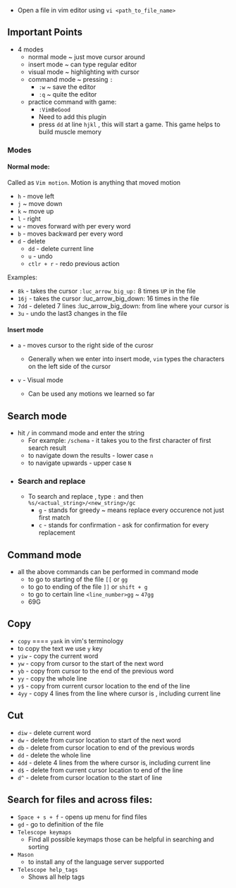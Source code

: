 

- Open a file in vim editor using `vi <path_to_file_name>`

## Important Points

- 4 modes
	- normal mode ~ just move cursor around
	- insert mode ~ can type regular editor
	- visual mode ~ highlighting with cursor
	- command mode ~ pressing `:` 
		- `:w` ~ save the editor
		- `:q` ~ quite the editor
	- practice command with game:
		- `:VimBeGood`
		- Need to add this plugin
		- press `dd` at line `hjkl` , this will start a game. This game helps to build muscle memory
### Modes

#### Normal mode: 

Called as `Vim motion`. Motion is anything that moved motion

- `h` - move left
- `j` ~ move down 
- `k` ~ move up
- `l` - right
- `w` - moves forward with per every word
- `b` - moves backward per every word
- `d` - delete
	- `dd` - delete current line
	- `u` - undo
	- `ctlr + r` - redo previous action

Examples:

- `8k` - takes the cursor `:luc_arrow_big_up:` 8 times `UP` in the file
- `16j` - takes the cursor :luc_arrow_big_down:  16 times in the file
- `7dd` - deleted 7 lines :luc_arrow_big_down: from line where your cursor is
- `3u` - undo the last3 changes in the file


#### Insert mode

- `a` - moves cursor to the right side of the curosr
	- Generally when we enter into insert mode, `vim` types the characters on the left side of the cursor

- `v` - Visual mode
	- Can be used any motions we learned so far


## Search mode

- hit `/` in command mode and enter the string
	- For example: `/schema` - it takes you to the first character of first search result
	- to navigate down the results - lower case `n`
	- to navigate upwards - upper case `N`
- ### Search and replace
	- To search and replace , type `:` and then `%s/<actual_string>/<new_string>/gc`
		- `g` - stands for greedy ~ means replace every occurence not just first match
		- `c` - stands for confirmation - ask for confirmation for every replacement


## Command mode

- all the above commands can be performed in command mode
	- to go to starting of the file `[[` or `gg`
	- to go to ending of the file `]]` or `shift + g`
	- to go to certain line `<line_number>gg` ~ `47gg`
	- 69G


## Copy 

- `copy` ==== `yank` in vim's terminology
- to copy the text we use `y` key
- `yiw` - copy the current word
- `yw` - copy from cursor to the start of the next word
- `yb` - copy from cursor to the end of the previous word
- `yy` - copy the whole line
- `y$` - copy from current cursor location to the end of the line
- `4yy` - copy 4 lines from the line where cursor is , including current line


## Cut

- `diw` - delete current word
- `dw` -  delete from cursor location to start of the next word
- `db` - delete from cursor location to end of the previous words
- `dd` - delete the whole line
- `4dd` - delete 4 lines from the where cursor is, including current line
- `d$` - delete from current cursor location to end of the line
- `d^` - delete from cursor location to the start of line



## Search for files and across files:

- `Space + s + f` - opens up menu for find files
- `gd` - go to definition of the file
- `Telescope keymaps`
	- Find all possible keymaps those can be helpful in searching and sorting
- `Mason`
	- to install any of the language server supported
- `Telescope help_tags`
	- Shows all help tags